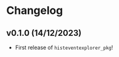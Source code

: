 # Changelog

<!--next-version-placeholder-->

## v0.1.0 (14/12/2023)

- First release of `histeventexplorer_pkg`!